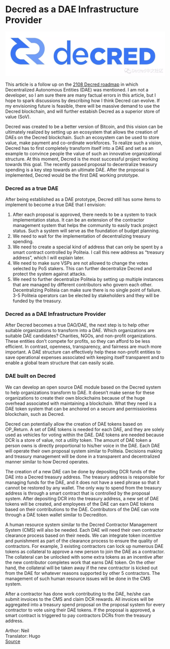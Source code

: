 # Decred as a DAE Infrastructure Provider

![logo](img/header.png )

This article is a follow up on the [2108 Decred roadmap](https://blog.decred.org/2018/02/28/2018-Decred-Roadmap/) in which Decentralized Autonomous Entities (DAE) was mentioned. I am not a developer, so I am sure there are many factual errors in this article, but I hope to spark discussions by describing how I think Decred can evolve. If my envisioning future is feasible, there will be massive demand to use the Decred blockchain, and will further estabish Decred as a superior store of value (SoV).

Decred was created to be a better version of Bitcoin, and this vision can be ultimately realized by setting up an ecosystem that allows the creation of DAEs on the Decred blockchain. Such an ecosystem can be used to store value, make payment and co-ordinate workforces. To realize such a vision, Decred has to first completely transform itself into a DAE and set as an example to convince people the value of such an innovative organizational structure. At this moment, Decred is the most successful project working towards this goal. The recently passed proposal to decentralize treasury spending is a key step towards an ultimate DAE. After the proposal is implemented, Decred would be the first DAE working prototype. 

 ### Decred as a true DAE
After being established as a DAE prototype, Decred still has some items to implement to become a true DAE that I envision:
1. After each proposal is approved, there needs to be a system to track implementation status.  It can be an extension of the contractor management system that helps the community to easily track project status. Such a system will serve as the foundation of budget planning.
2. We need to wait for the implementation of decentralizing treasury spending.
3. We need to create a special kind of address that can only be spent by a smart contract controlled by Politeia. I call this new address as “treasury address”, which I will explain later. 
4. We need to make sure VSPs are not allowed to change the votes selected by PoS stakers.  This can further decentralize Decred and protect the system against attacks. 
5. We need to further decentralize Politeia by setting up multiple instances that are managed by different contributors who govern each other. Decentralizing Politeia can make sure there is no single point of failure. 3-5 Politeia operators can be elected by stakeholders and they will be funded by the treasury. 

### Decred as a DAE Infrastructure Provider
After Decred becomes a true DAO/DAE, the next step is to help other suitable organizations to transform into a DAE. Which organizations are suitable DAE candidates? Charities, NGOs, and non-profit organizations. These entities don’t compete for profits, so they can afford to be less efficient. In contrast, openness, transparency, and fairness are much more important. A DAE structure can effectively help these non-profit entities to save operational expenses associated with keeping itself transparent and to enable a global team structure that can easily scale.
### DAE built on Decred
We can develop an open source DAE module based on the Decred system to help organizations transform to DAE. It doesn’t make sense for these organizations to create their own blockchains because of the huge overhead associated with maintaining a blockchain. What they need is a DAE token system that can be anchored on a secure and permissionless blockchain, such as Decred. 

Decred can potentially allow the creation of DAE tokens based on OP_Return. A set of DAE tokens is needed for each DAE, and they are solely used as vehicles for voting within the DAE. DAE tokens are needed because DCR is a store of value, not a utility token. The amount of DAE token a person owns is directly proportional to his/her voice in the DAE. Each DAE will operate their own proposal system similar to Politeia. Decisions making and treasury management will be done in a transparent and decentralized manner similar to how Decred operates. 

The creation of a new DAE can be done by depositing DCR funds of the DAE into a Decred treasury address. The treasury address is responsible for managing funds for the DAE, and it does not have a seed phrase so that it cannot be restored by any wallet. The only way to spend from the treasury address is through a smart contract that is controlled by the proposal system. After depositing DCR into the treasury address, a new set of DAE tokens will be created, and employees of the DAE can earn DAE tokens based on their contributions to the DAE. Contributors of the DAE can vote through a DAE token wallet similar to Decrediton.   

A human resource system similar to the Decred Contractor Management System (CMS) will also be needed. Each DAE will need their own contractor clearance process based on their needs. We can integrate token incentive and punishment as part of the clearance process to ensure the quality of contractors. For example, 3 existing contractors can lock up numerous DAE tokens as collateral to approve a new person to join the DAE as a contractor. The collateral can be unlocked with some extra tokens as an incentive after the new contributor completes work that earns DAE token. On the other hand, the collateral will be taken away if the new contractor is kicked out from the DAE for whatever reasons supported by other 5 contractors. The management of such human resource issues will be done in the CMS system. 

After a contractor has done work contributing to the DAE, he/she can submit invoices to the CMS and claim DCR rewards. All invoices will be aggregated into a treasury spend proposal on the proposal system for every contractor to vote using their DAE tokens. If the proposal is approved, a smart contract is triggered to pay contractors DCRs from the treasury address. 


Arthor: Neil <br/>
Translator: Hugo <br/>
[Source](https://blog.dcrclub.org/chapter_05/dcr_DAE.html) 